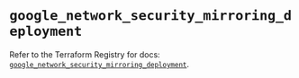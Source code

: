 # `google_network_security_mirroring_deployment`

Refer to the Terraform Registry for docs: [`google_network_security_mirroring_deployment`](https://registry.terraform.io/providers/hashicorp/google/6.44.0/docs/resources/network_security_mirroring_deployment).
